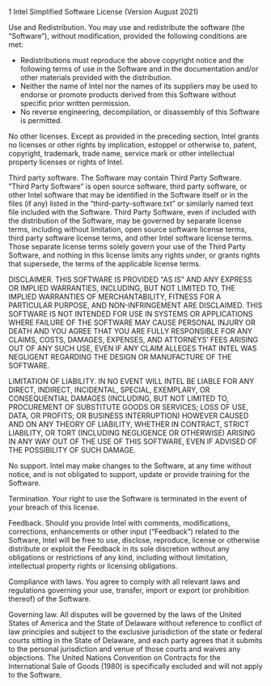 
1
Intel Simplified Software License (Version August 2021) 
 
Use and Redistribution.  You may use and redistribute the software (the 
“Software”), without modification, provided the following conditions are met: 
 
* Redistributions must reproduce the above copyright notice and the 
following terms of use in the Software and in the documentation and/or other 
materials provided with the distribution. 
* Neither the name of Intel nor the names of its suppliers may be used to  
  endorse or promote products derived from this Software without specific 
  prior written permission. 
* No reverse engineering, decompilation, or disassembly of this Software 
  is permitted. 
 
No other licenses.  Except as provided in the preceding section, Intel grants no 
licenses or other rights by implication, estoppel or otherwise to, patent, 
copyright, trademark, trade name, service mark or other intellectual property 
licenses or rights of Intel. 
 
Third party software.  The Software may contain Third Party Software. “Third Party 
Software” is open source software, third party software, or other Intel software 
that may be identified in the Software itself or in the files (if any) listed in 
the “third-party-software.txt” or similarly named text file included with the 
Software. Third Party Software, even if included with the distribution of the 
Software, may be governed by separate license terms, including without limitation, 
open source software license terms, third party software license terms, and other 
Intel software license terms. Those separate license terms solely govern your use 
of the Third Party Software, and nothing in this license limits any rights under, 
or grants rights that supersede, the terms of the applicable license terms.   
 
DISCLAIMER.  THIS SOFTWARE IS PROVIDED "AS IS" AND ANY EXPRESS OR IMPLIED 
WARRANTIES, INCLUDING, BUT NOT LIMITED TO, THE IMPLIED WARRANTIES OF 
MERCHANTABILITY, FITNESS FOR A PARTICULAR PURPOSE, AND NON-INFRINGEMENT ARE 
DISCLAIMED. THIS SOFTWARE IS NOT INTENDED FOR USE IN SYSTEMS OR APPLICATIONS WHERE 
FAILURE OF THE SOFTWARE MAY CAUSE PERSONAL INJURY OR DEATH AND YOU AGREE THAT YOU 
ARE FULLY RESPONSIBLE FOR ANY CLAIMS, COSTS, DAMAGES, EXPENSES, AND ATTORNEYS’ 
FEES ARISING OUT OF ANY SUCH USE, EVEN IF ANY CLAIM ALLEGES THAT INTEL WAS 
NEGLIGENT REGARDING THE DESIGN OR MANUFACTURE OF THE SOFTWARE. 
 
LIMITATION OF LIABILITY. IN NO EVENT WILL INTEL BE LIABLE FOR ANY DIRECT, 
INDIRECT, INCIDENTAL, SPECIAL, EXEMPLARY, OR CONSEQUENTIAL DAMAGES (INCLUDING, BUT 
NOT LIMITED TO, PROCUREMENT OF SUBSTITUTE GOODS OR SERVICES; LOSS OF USE, DATA, OR 
PROFITS; OR BUSINESS INTERRUPTION) HOWEVER CAUSED AND ON ANY THEORY OF LIABILITY, 
WHETHER IN CONTRACT, STRICT LIABILITY, OR TORT (INCLUDING NEGLIGENCE OR OTHERWISE) 
ARISING IN ANY WAY OUT OF THE USE OF THIS SOFTWARE, EVEN IF ADVISED OF THE 
POSSIBILITY OF SUCH DAMAGE. 
 
No support.  Intel may make changes to the Software, at any time without notice, 
and is not obligated to support, update or provide training for the Software.  
 
Termination. Your right to use the Software is terminated in the event of your 
breach of this license. 
 
Feedback.  Should you provide Intel with comments, modifications, corrections, 
enhancements or other input (“Feedback”) related to the Software, Intel will be 
free to use, disclose, reproduce, license or otherwise distribute or exploit the 
Feedback in its sole discretion without any obligations or restrictions of any 
kind, including without limitation, intellectual property rights or licensing 
obligations. 
 
Compliance with laws.  You agree to comply with all relevant laws and regulations 
governing your use, transfer, import or export (or prohibition thereof) of the 
Software. 
 
Governing law.  All disputes will be governed by the laws of the United States of 
America and the State of Delaware without reference to conflict of law principles 
and subject to the exclusive jurisdiction of the state or federal courts sitting 
in the State of Delaware, and each party agrees that it submits to the personal 
jurisdiction and venue of those courts and waives any objections. The United 
Nations Convention on Contracts for the International Sale of Goods (1980) is 
specifically excluded and will not apply to the Software. 
 
 